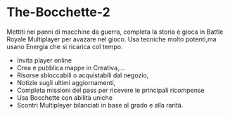 # The-Bocchette-2

Mettiti nei panni di macchine da guerra, completa la storia e gioca in Battle Royale Multiplayer per avazare nel gioco. Usa tecniche molto potenti,ma usano Energia che si ricarica col tempo. 

- Invita player online
- Crea e pubblica mappe in Creativa,...
- Risorse sbloccabili o acquistabili dal negozio, 
- Notizie sugli ultimi aggiornamenti, 
- Completa missioni del pass per ricevere le principali ricompense
- Usa Bocchette con abilità uniche
- Scontri Multipleyer bilanciati in base al grado e alla rarità.
